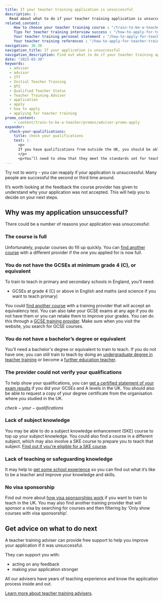 ```yaml
---
title: If your teacher training application is unsuccessful
description: |-
  Read about what to do if your teacher training application is unsuccessful. Find advice on why an application can be unsuccessful and how to get support.
related_content:
    How to choose your teacher training course : "/train-to-be-a-teacher/how-to-choose-your-teacher-training-course"
    Tips for teacher training interview success : "/how-to-apply-for-teacher-training/teacher-training-interview"
    Your teacher training personal statement : "/how-to-apply-for-teacher-training/teacher-training-personal-statement"
    Your teacher training references : "/how-to-apply-for-teacher-training/teacher-training-references"
navigation: 30.30
navigation_title: If your application is unsuccessful
navigation_description: Find out what to do if your teacher training application is unsuccessful.
date: "2023-03-30"
keywords:
  - adviser
  - advisor
  - ITT
  - Initial Teacher Training
  - QTS
  - Qualified Teacher Status
  - Teacher Training Adviser
  - application
  - apply
  - how to apply
  - applying for teacher training
promo_content:
    - content/train-to-be-a-teacher/promos/adviser-promo-apply
expander:
  check-your-qualifications:
    title: check your qualifications
    text: |-
      <p>
      If you have qualifications from outside the UK, you should be able to request copies of your school results and degree from the places where you did them.
      </p>
      <p>You’ll need to show that they meet the standards set for teacher training in England. You can <a href="/non-uk-teachers/non-uk-qualifications">get help comparing English and international qualifications</a>.</p>
---
```


Try not to worry - you can reapply if your application is unsuccessful. Many people are successful the second or third time around.

It’s worth looking at the feedback the course provider has given to understand why your application was not accepted. This will help you to decide on your next steps.

## Why was my application unsuccessful?

There could be a number of reasons your application was unsuccessful:


### The course is full

Unfortunately, popular courses do fill up quickly. You can [find another course](https://find-teacher-training-courses.service.gov.uk/) with a different provider if the one you applied for is now full.

### You do not have the GCSEs at minimum grade 4 (C), or equivalent

To train to teach in primary and secondary schools in England, you’ll need:

* GCSEs at grade 4 (C) or above in English and maths (and science if you want to teach primary)

You could [find another course](https://find-teacher-training-courses.service.gov.uk/) with a training provider that will accept an equivalency test. You can also take your GCSE exams at any age if you do not have them or you can retake them to improve your grades. You can do this through a [GCSE training provider](https://nationalcareers.service.gov.uk/find-a-course/search). Make sure when you visit the website, you search for GCSE courses.

### You do not have a bachelor’s degree or equivalent

You’ll need a bachelor's degree or equivalent to train to teach. If you do not have one, you can still train to teach by doing an [undergraduate degree in teacher training](/train-to-be-a-teacher/if-you-dont-have-a-degree) or become a [further education teacher](/life-as-a-teacher/age-groups-and-specialisms/further-education-teachers).

### The provider could not verify your qualifications

To help show your qualifications, you can [get a certified statement of your exam results](https://www.gov.uk/replacement-exam-certificate) if you did your GCSEs and A levels in the UK. You should also be able to request a copy of your degree certificate from the organisation where you studied in the UK.

$check-your-qualifications$

### Lack of subject knowledge

You may be able to do a subject knowledge enhancement (SKE) course to top up your subject knowledge. You could also find a course in a different subject, which may also involve a SKE course to prepare you to teach that subject. [Find out if you're eligible for a SKE course](/how-to-apply-for-teacher-training/subject-knowledge-enhancement).

### Lack of teaching or safeguarding knowledge

It may help to [get some school experience](/train-to-be-a-teacher/get-school-experience) so you can find out what it’s like to be a teacher and improve your knowledge and skills.

### No visa sponsorship

Find out more about [how visa sponsorships work](/non-uk-teachers/train-to-teach-in-england-as-an-international-student) if you want to train to teach in the UK. You may also find another training provider that will sponsor a visa by searching for courses and then filtering by ‘Only show courses with visa sponsorship’.

## Get advice on what to do next

A teacher training adviser can provide free support to help you improve your application if it was unsuccessful.

They can support you with:

* acting on any feedback
* making your application stronger

All our advisers have years of teaching experience and know the application process inside and out.

[Learn more about teacher training advisers](/teacher-training-advisers).
